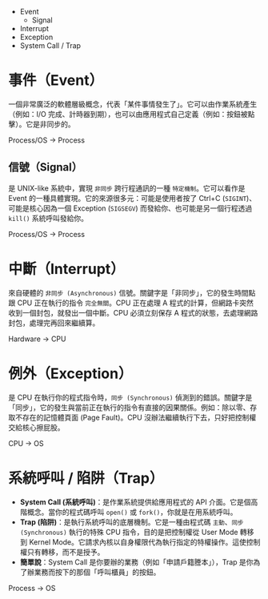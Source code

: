 - Event
	- Signal
- Interrupt
- Exception
- System Call / Trap

# 事件（Event）
一個非常廣泛的軟體層級概念，代表「某件事情發生了」。它可以由作業系統產生（例如：I/O 完成、計時器到期），也可以由應用程式自己定義（例如：按鈕被點擊）。它是非同步的。

Process/OS -> Process
## 信號（Signal）
是 UNIX-like 系統中，實現 `非同步` 跨行程通訊的一種 `特定機制`。它可以看作是 Event 的一種具體實現。它的來源很多元：可能是使用者按了 Ctrl+C (`SIGINT`)、可能是核心因為一個 Exception (`SIGSEGV`) 而發給你、也可能是另一個行程透過 `kill()` 系統呼叫發給你。

Process/OS -> Process
# 中斷（Interrupt）
來自硬體的 `非同步 (Asynchronous)` 信號。關鍵字是「非同步」，它的發生時間點跟 CPU 正在執行的指令 `完全無關`。CPU 正在處理 A 程式的計算，但網路卡突然收到一個封包，就發出一個中斷。CPU 必須立刻保存 A 程式的狀態，去處理網路封包，處理完再回來繼續算。

Hardware -> CPU
# 例外（Exception）
是 CPU 在執行你的程式指令時，`同步 (Synchronous)` 偵測到的錯誤。關鍵字是「同步」，它的發生與當前正在執行的指令有直接的因果關係。例如：除以零、存取不存在的記憶體頁面 (Page Fault)。CPU 沒辦法繼續執行下去，只好把控制權交給核心擦屁股。

CPU -> OS
# 系統呼叫 / 陷阱（Trap）
- **System Call (系統呼叫)**：是作業系統提供給應用程式的 API 介面。它是個高階概念。當你的程式碼呼叫 `open()` 或 `fork()`，你就是在用系統呼叫。
- **Trap (陷阱)**：是執行系統呼叫的底層機制。它是一種由程式碼 `主動`、`同步 (Synchronous)` 執行的特殊 CPU 指令，目的是把控制權從 User Mode 轉移到 Kernel Mode。它請求內核以自身權限代為執行指定的特權操作。這使控制權只有轉移，而不是授予。
- **簡單說**：System Call 是你要辦的業務（例如「申請戶籍謄本」），Trap 是你為了辦業務而按下的那個「呼叫櫃員」的按鈕。

Process -> OS
